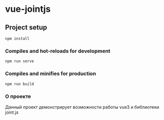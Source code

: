 # vue-jointjs

## Project setup

```
npm install
```

### Compiles and hot-reloads for development

```
npm run serve
```

### Compiles and minifies for production

```
npm run build
```

### О проекте

Данный проект демонстрирует возможности работы vue3 и библиотеки joint.js
